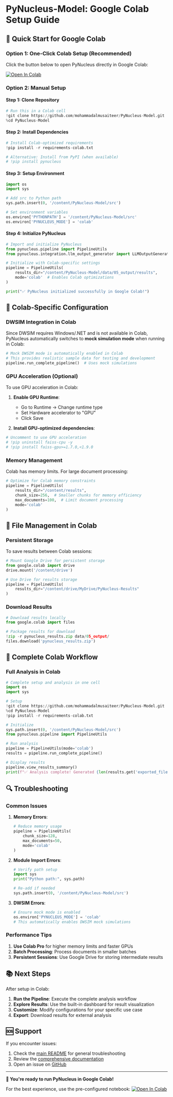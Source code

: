 # PyNucleus-Model: Google Colab Setup Guide

## 🚀 Quick Start for Google Colab

### Option 1: One-Click Colab Setup (Recommended)

Click the button below to open PyNucleus directly in Google Colab:

[![Open In Colab](https://colab.research.google.com/assets/colab-badge.svg)](https://colab.research.google.com/github/mohammadalmusaiteer/PyNucleus-Model/blob/main/Capstone%20Project.ipynb)

### Option 2: Manual Setup

#### Step 1: Clone Repository
```python
# Run this in a Colab cell
!git clone https://github.com/mohammadalmusaiteer/PyNucleus-Model.git
%cd PyNucleus-Model
```

#### Step 2: Install Dependencies
```python
# Install Colab-optimized requirements
!pip install -r requirements-colab.txt

# Alternative: Install from PyPI (when available)
# !pip install pynucleus
```

#### Step 3: Setup Environment
```python
import os
import sys

# Add src to Python path
sys.path.insert(0, '/content/PyNucleus-Model/src')

# Set environment variables
os.environ['PYTHONPATH'] = '/content/PyNucleus-Model/src'
os.environ['PYNUCLEUS_MODE'] = 'colab'
```

#### Step 4: Initialize PyNucleus
```python
# Import and initialize PyNucleus
from pynucleus.pipeline import PipelineUtils
from pynucleus.integration.llm_output_generator import LLMOutputGenerator

# Initialize with Colab-specific settings
pipeline = PipelineUtils(
    results_dir="/content/PyNucleus-Model/data/05_output/results",
    mode='colab'  # Enables Colab optimizations
)

print("✅ PyNucleus initialized successfully in Google Colab!")
```

## 🔧 Colab-Specific Configuration

### DWSIM Integration in Colab

Since DWSIM requires Windows/.NET and is not available in Colab, PyNucleus automatically switches to **mock simulation mode** when running in Colab:

```python
# Mock DWSIM mode is automatically enabled in Colab
# This provides realistic sample data for testing and development
pipeline.run_complete_pipeline()  # Uses mock simulations
```

### GPU Acceleration (Optional)

To use GPU acceleration in Colab:

1. **Enable GPU Runtime**:
   - Go to Runtime → Change runtime type
   - Set Hardware accelerator to "GPU"
   - Click Save

2. **Install GPU-optimized dependencies**:
```python
# Uncomment to use GPU acceleration
# !pip uninstall faiss-cpu -y
# !pip install faiss-gpu>=1.7.0,<1.9.0
```

### Memory Management

Colab has memory limits. For large document processing:

```python
# Optimize for Colab memory constraints
pipeline = PipelineUtils(
    results_dir="/content/results",
    chunk_size=256,  # Smaller chunks for memory efficiency
    max_documents=100,  # Limit document processing
    mode='colab'
)
```

## 📁 File Management in Colab

### Persistent Storage

To save results between Colab sessions:

```python
# Mount Google Drive for persistent storage
from google.colab import drive
drive.mount('/content/drive')

# Use Drive for results storage
pipeline = PipelineUtils(
    results_dir="/content/drive/MyDrive/PyNucleus-Results"
)
```

### Download Results

```python
# Download results locally
from google.colab import files

# Package results for download
!zip -r pynucleus_results.zip data/05_output/
files.download('pynucleus_results.zip')
```

## 🎯 Complete Colab Workflow

### Full Analysis in Colab

```python
# Complete setup and analysis in one cell
import os
import sys

# Setup
!git clone https://github.com/mohammadalmusaiteer/PyNucleus-Model.git
%cd PyNucleus-Model
!pip install -r requirements-colab.txt

# Initialize
sys.path.insert(0, '/content/PyNucleus-Model/src')
from pynucleus.pipeline import PipelineUtils

# Run analysis
pipeline = PipelineUtils(mode='colab')
results = pipeline.run_complete_pipeline()

# Display results
pipeline.view_results_summary()
print(f"✅ Analysis complete! Generated {len(results.get('exported_files', []))} result files")
```

## 🔍 Troubleshooting

### Common Issues

1. **Memory Errors**:
   ```python
   # Reduce memory usage
   pipeline = PipelineUtils(
       chunk_size=128,
       max_documents=50,
       mode='colab'
   )
   ```

2. **Module Import Errors**:
   ```python
   # Verify path setup
   import sys
   print("Python path:", sys.path)
   
   # Re-add if needed
   sys.path.insert(0, '/content/PyNucleus-Model/src')
   ```

3. **DWSIM Errors**:
   ```python
   # Ensure mock mode is enabled
   os.environ['PYNUCLEUS_MODE'] = 'colab'
   # This automatically enables DWSIM mock simulations
   ```

### Performance Tips

1. **Use Colab Pro** for higher memory limits and faster GPUs
2. **Batch Processing**: Process documents in smaller batches
3. **Persistent Sessions**: Use Google Drive for storing intermediate results

## 📚 Next Steps

After setup in Colab:

1. **Run the Pipeline**: Execute the complete analysis workflow
2. **Explore Results**: Use the built-in dashboard for result visualization
3. **Customize**: Modify configurations for your specific use case
4. **Export**: Download results for external analysis

## 🆘 Support

If you encounter issues:

1. Check the [main README](../README.md) for general troubleshooting
2. Review the [comprehensive documentation](../docs/COMPREHENSIVE_SYSTEM_DOCUMENTATION.md)
3. Open an issue on [GitHub](https://github.com/mohammadalmusaiteer/PyNucleus-Model/issues)

---

**🎉 You're ready to run PyNucleus in Google Colab!**

For the best experience, use the pre-configured notebook: 
[![Open In Colab](https://colab.research.google.com/assets/colab-badge.svg)](https://colab.research.google.com/github/mohammadalmusaiteer/PyNucleus-Model/blob/main/Capstone%20Project.ipynb) 